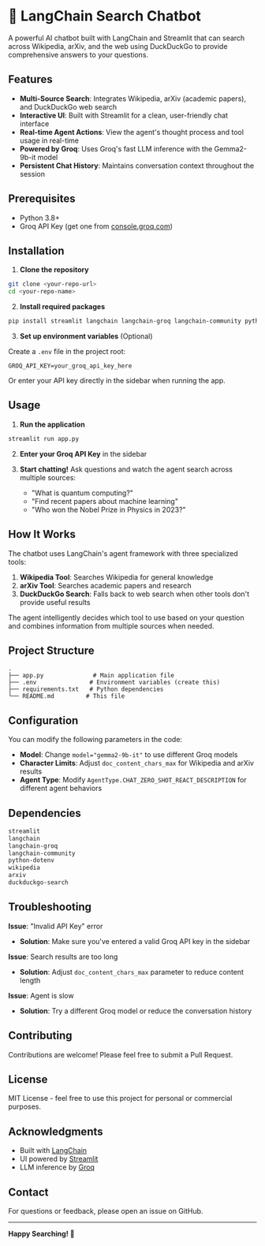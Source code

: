 # 🔎 LangChain Search Chatbot

A powerful AI chatbot built with LangChain and Streamlit that can search across Wikipedia, arXiv, and the web using DuckDuckGo to provide comprehensive answers to your questions.

## Features

- **Multi-Source Search**: Integrates Wikipedia, arXiv (academic papers), and DuckDuckGo web search
- **Interactive UI**: Built with Streamlit for a clean, user-friendly chat interface
- **Real-time Agent Actions**: View the agent's thought process and tool usage in real-time
- **Powered by Groq**: Uses Groq's fast LLM inference with the Gemma2-9b-it model
- **Persistent Chat History**: Maintains conversation context throughout the session

## Prerequisites

- Python 3.8+
- Groq API Key (get one from [console.groq.com](https://console.groq.com))

## Installation

1. **Clone the repository**
```bash
git clone <your-repo-url>
cd <your-repo-name>
```

2. **Install required packages**
```bash
pip install streamlit langchain langchain-groq langchain-community python-dotenv
```

3. **Set up environment variables** (Optional)

Create a `.env` file in the project root:
```
GROQ_API_KEY=your_groq_api_key_here
```

Or enter your API key directly in the sidebar when running the app.

## Usage

1. **Run the application**
```bash
streamlit run app.py
```

2. **Enter your Groq API Key** in the sidebar

3. **Start chatting!** Ask questions and watch the agent search across multiple sources:
   - "What is quantum computing?"
   - "Find recent papers about machine learning"
   - "Who won the Nobel Prize in Physics in 2023?"

## How It Works

The chatbot uses LangChain's agent framework with three specialized tools:

1. **Wikipedia Tool**: Searches Wikipedia for general knowledge
2. **arXiv Tool**: Searches academic papers and research
3. **DuckDuckGo Search**: Falls back to web search when other tools don't provide useful results

The agent intelligently decides which tool to use based on your question and combines information from multiple sources when needed.

## Project Structure

```
.
├── app.py              # Main application file
├── .env               # Environment variables (create this)
├── requirements.txt   # Python dependencies
└── README.md         # This file
```

## Configuration

You can modify the following parameters in the code:

- **Model**: Change `model="gemma2-9b-it"` to use different Groq models
- **Character Limits**: Adjust `doc_content_chars_max` for Wikipedia and arXiv results
- **Agent Type**: Modify `AgentType.CHAT_ZERO_SHOT_REACT_DESCRIPTION` for different agent behaviors

## Dependencies

```txt
streamlit
langchain
langchain-groq
langchain-community
python-dotenv
wikipedia
arxiv
duckduckgo-search
```

## Troubleshooting

**Issue**: "Invalid API Key" error
- **Solution**: Make sure you've entered a valid Groq API key in the sidebar

**Issue**: Search results are too long
- **Solution**: Adjust `doc_content_chars_max` parameter to reduce content length

**Issue**: Agent is slow
- **Solution**: Try a different Groq model or reduce the conversation history

## Contributing

Contributions are welcome! Please feel free to submit a Pull Request.

## License

MIT License - feel free to use this project for personal or commercial purposes.

## Acknowledgments

- Built with [LangChain](https://langchain.com/)
- UI powered by [Streamlit](https://streamlit.io/)
- LLM inference by [Groq](https://groq.com/)

## Contact

For questions or feedback, please open an issue on GitHub.

---

**Happy Searching! 🚀**
